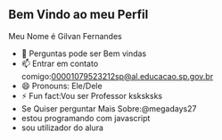 ## Bem Vindo ao meu Perfil ##

Meu Nome é Gilvan Fernandes
- 💬 Perguntas pode ser Bem vindas
- 📫 Entrar em contato comigo:00001079523212sp@al.educacao.sp.gov.br
- 😄 Pronouns: Ele/Dele
- ⚡ Fun fact:Vou ser Professor ksksksks
-  Se Quiser perguntar Mais Sobre:@megadays27
- estou programando com javascript
- sou utilizador do alura
